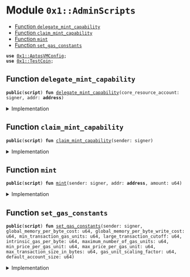 
<a name="0x1_AdminScripts"></a>

# Module `0x1::AdminScripts`



-  [Function `delegate_mint_capability`](#0x1_AdminScripts_delegate_mint_capability)
-  [Function `claim_mint_capability`](#0x1_AdminScripts_claim_mint_capability)
-  [Function `mint`](#0x1_AdminScripts_mint)
-  [Function `set_gas_constants`](#0x1_AdminScripts_set_gas_constants)


<pre><code><b>use</b> <a href="AptosVMConfig.md#0x1_AptosVMConfig">0x1::AptosVMConfig</a>;
<b>use</b> <a href="TestCoin.md#0x1_TestCoin">0x1::TestCoin</a>;
</code></pre>



<a name="0x1_AdminScripts_delegate_mint_capability"></a>

## Function `delegate_mint_capability`



<pre><code><b>public</b>(<b>script</b>) <b>fun</b> <a href="AdminScripts.md#0x1_AdminScripts_delegate_mint_capability">delegate_mint_capability</a>(core_resource_account: signer, addr: <b>address</b>)
</code></pre>



<details>
<summary>Implementation</summary>


<pre><code><b>public</b>(<b>script</b>) <b>fun</b> <a href="AdminScripts.md#0x1_AdminScripts_delegate_mint_capability">delegate_mint_capability</a>(core_resource_account: signer, addr: <b>address</b>) {
    <a href="TestCoin.md#0x1_TestCoin_delegate_mint_capability">TestCoin::delegate_mint_capability</a>(&core_resource_account, addr);
}
</code></pre>



</details>

<a name="0x1_AdminScripts_claim_mint_capability"></a>

## Function `claim_mint_capability`



<pre><code><b>public</b>(<b>script</b>) <b>fun</b> <a href="AdminScripts.md#0x1_AdminScripts_claim_mint_capability">claim_mint_capability</a>(sender: signer)
</code></pre>



<details>
<summary>Implementation</summary>


<pre><code><b>public</b>(<b>script</b>) <b>fun</b> <a href="AdminScripts.md#0x1_AdminScripts_claim_mint_capability">claim_mint_capability</a>(sender: signer) {
    <a href="TestCoin.md#0x1_TestCoin_claim_mint_capability">TestCoin::claim_mint_capability</a>(&sender);
}
</code></pre>



</details>

<a name="0x1_AdminScripts_mint"></a>

## Function `mint`



<pre><code><b>public</b>(<b>script</b>) <b>fun</b> <a href="AdminScripts.md#0x1_AdminScripts_mint">mint</a>(sender: signer, addr: <b>address</b>, amount: u64)
</code></pre>



<details>
<summary>Implementation</summary>


<pre><code><b>public</b>(<b>script</b>) <b>fun</b> <a href="AdminScripts.md#0x1_AdminScripts_mint">mint</a>(sender: signer, addr: <b>address</b>, amount: u64) {
    <a href="TestCoin.md#0x1_TestCoin_mint">TestCoin::mint</a>(&sender, addr, amount);
}
</code></pre>



</details>

<a name="0x1_AdminScripts_set_gas_constants"></a>

## Function `set_gas_constants`



<pre><code><b>public</b>(<b>script</b>) <b>fun</b> <a href="AdminScripts.md#0x1_AdminScripts_set_gas_constants">set_gas_constants</a>(sender: signer, global_memory_per_byte_cost: u64, global_memory_per_byte_write_cost: u64, min_transaction_gas_units: u64, large_transaction_cutoff: u64, intrinsic_gas_per_byte: u64, maximum_number_of_gas_units: u64, min_price_per_gas_unit: u64, max_price_per_gas_unit: u64, max_transaction_size_in_bytes: u64, gas_unit_scaling_factor: u64, default_account_size: u64)
</code></pre>



<details>
<summary>Implementation</summary>


<pre><code><b>public</b>(<b>script</b>) <b>fun</b> <a href="AdminScripts.md#0x1_AdminScripts_set_gas_constants">set_gas_constants</a>(
    sender: signer,
    global_memory_per_byte_cost: u64,
    global_memory_per_byte_write_cost: u64,
    min_transaction_gas_units: u64,
    large_transaction_cutoff: u64,
    intrinsic_gas_per_byte: u64,
    maximum_number_of_gas_units: u64,
    min_price_per_gas_unit: u64,
    max_price_per_gas_unit: u64,
    max_transaction_size_in_bytes: u64,
    gas_unit_scaling_factor: u64,
    default_account_size: u64,
) {
    <a href="AptosVMConfig.md#0x1_AptosVMConfig_set_gas_constants">AptosVMConfig::set_gas_constants</a>(
        &sender,
        global_memory_per_byte_cost,
        global_memory_per_byte_write_cost,
        min_transaction_gas_units,
        large_transaction_cutoff,
        intrinsic_gas_per_byte,
        maximum_number_of_gas_units,
        min_price_per_gas_unit,
        max_price_per_gas_unit,
        max_transaction_size_in_bytes,
        gas_unit_scaling_factor,
        default_account_size,
    );
}
</code></pre>



</details>
